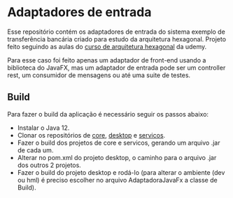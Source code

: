 # Adaptadores de entrada

Esse repositório contém os adaptadores de entrada do sistema exemplo de transferência bancária criado para estudo da arquitetura hexagonal. Projeto feito seguindo as aulas do [curso de arquitetura hexagonal](https://www.udemy.com/course/arquitetura-hexagonal-com-java-1/) da udemy.

Para esse caso foi feito apenas um adaptador de front-end usando a biblioteca do JavaFX, mas um adaptador de entrada pode ser um controller rest, um consumidor de mensagens ou até uma suite de testes.

## Build

Para fazer o build da aplicação é necessário seguir os passos abaixo:
* Instalar o Java 12.
* Clonar os repositórios de [core](https://github.com/Tales313/hexag-core), [desktop](https://github.com/Tales313/hexag-desktop) e [servicos](https://github.com/Tales313/hexag-servicos).
* Fazer o build dos projetos de core e servicos, gerando um arquivo .jar de cada um.
* Alterar no pom.xml do projeto desktop, o caminho para o arquivo .jar dos outros 2 projetos.
* Fazer o build do projeto desktop e rodá-lo (para alterar o ambiente (dev ou hml) é preciso escolher no arquivo AdaptadoraJavaFx a classe de Build).
